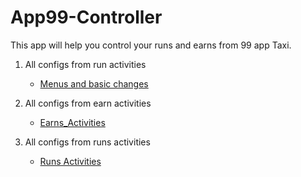 
# App99-Controller


This app will help you control your runs and earns from 99 app Taxi.

1. All configs from run activities
      - [Menus and basic changes](https://github.com/TeigoCoding/App99-Controller/tree/Menus-and-basic-changes)

2. All configs from earn activities
      - [Earns_Activities](https://github.com/TeigoCoding/App99-Controller/tree/earns_activities)

2. All configs from runs activities
      - [Runs Activities](https://github.com/TeigoCoding/App99-Controller/tree/Runs_activities)
